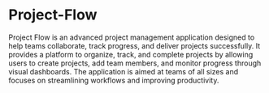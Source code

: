 # Project-Flow
Project Flow is an advanced project management application designed to help teams collaborate, track progress, and deliver projects successfully. It provides a platform to organize, track, and complete projects by allowing users to create projects, add team members, and monitor progress through visual dashboards. The application is aimed at teams of all sizes and focuses on streamlining workflows and improving productivity.

